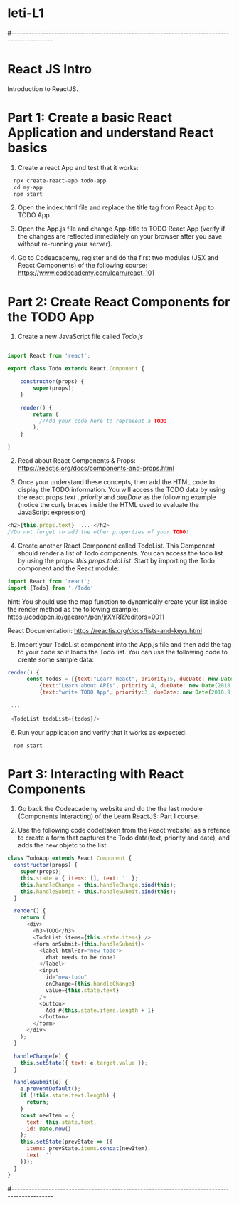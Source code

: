 # Ieti-L1


#--------------------------------------------------------------------------------------------

# React JS Intro
Introduction to ReactJS.

# Part 1: Create a basic React Application and understand React basics

1. Create a react App and test that it works:

```javascript
  npx create-react-app todo-app
  cd my-app
  npm start
```
2. Open the index.html file and replace the title tag from React App to TODO App.

3. Open the App.js file and change App-title to TODO React App (verify if the changes are reflected inmediately on your browser after you save without re-running your server).

4. Go to Codeacademy, register and do the first two modules (JSX and React Components) of the following course: https://www.codecademy.com/learn/react-101

# Part 2: Create React Components for the TODO App

1. Create a new JavaScript file called *Todo.js* 

```javascript

import React from 'react';

export class Todo extends React.Component {

    constructor(props) {
        super(props);
    }   

    render() {
        return (  
          //Add your code here to represent a TODO
        );
    }

}
```
2. Read about React Components & Props:  https://reactjs.org/docs/components-and-props.html

3. Once your understand these concepts, then add the HTML code to display the TODO information. You will access the TODO data by using the react props *text* ,  *priority* and *dueDate* as the following example (notice the curly braces inside the HTML used to evaluate the JavaScript expression)

```javascript
<h2>{this.props.text}  ... </h2> 
//Do not forget to add the other properties of your TODO!
```

4. Create another React Component called TodoList. This Component should render a list of Todo components. You can access the todo list by using the props: *this.props.todoList*. Start by importing the Todo component and the React module:

```javascript
import React from 'react';
import {Todo} from './Todo'
```

hint: You should use the map function to dynamically create your list inside the render method as the following example: https://codepen.io/gaearon/pen/jrXYRR?editors=0011

React Documentation: https://reactjs.org/docs/lists-and-keys.html 

5. Import your TodoList component into the App.js file and then add the <TodoList> tag to your code so it loads the Todo list.
  You can use the following code to create some sample data:

```javascript
render() {
      const todos = [{text:"Learn React", priority:5, dueDate: new Date() },
          {text:"Learn about APIs", priority:4, dueDate: new Date(2018,8,30) },
          {text:"write TODO App", priority:3, dueDate: new Date(2018,9,30) }];
 
 ...
 
 <TodoList todoList={todos}/>
```

6. Run your application and verify that it works as expected:

```javascript
  npm start 
```


# Part 3: Interacting with React Components

1. Go back the Codeacademy website and do the the last module (Components Interacting) of the Learn ReactJS: Part I
course.

2. Use the following code code(taken from the React website) as a refence to create a form that captures the Todo data(text, priority and date), and adds the new objetc to the list.

```javascript
class TodoApp extends React.Component {
  constructor(props) {
    super(props);
    this.state = { items: [], text: '' };
    this.handleChange = this.handleChange.bind(this);
    this.handleSubmit = this.handleSubmit.bind(this);
  }

  render() {
    return (
      <div>
        <h3>TODO</h3>
        <TodoList items={this.state.items} />
        <form onSubmit={this.handleSubmit}>
          <label htmlFor="new-todo">
            What needs to be done?
          </label>
          <input
            id="new-todo"
            onChange={this.handleChange}
            value={this.state.text}
          />
          <button>
            Add #{this.state.items.length + 1}
          </button>
        </form>
      </div>
    );
  }

  handleChange(e) {
    this.setState({ text: e.target.value });
  }

  handleSubmit(e) {
    e.preventDefault();
    if (!this.state.text.length) {
      return;
    }
    const newItem = {
      text: this.state.text,
      id: Date.now()
    };
    this.setState(prevState => ({
      items: prevState.items.concat(newItem),
      text: ''
    }));
  }
}
```
#--------------------------------------------------------------------------------------------